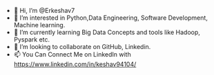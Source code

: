 - 👋 Hi, I’m @Erkeshav7
- 👀 I’m interested in  Python,Data Engineering, Software Development, Machine learning.
- 🌱 I’m currently learning  Big Data Concepts and tools like Hadoop, Pyspark etc.
- 💞️ I’m looking to collaborate on GitHub, Linkedin.
- 📫 You Can Connect Me on LinkedIn with https://www.linkedin.com/in/keshav94104/

<!---
Erkeshav7/Erkeshav7 is a ✨ special ✨ repository because its `README.md` (this file) appears on your GitHub profile.
You can click the Preview link to take a look at your changes.
--->
